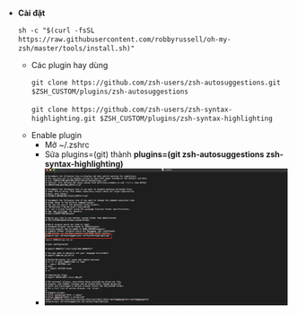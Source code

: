 - **Cài đặt**  
    ```
    sh -c "$(curl -fsSL https://raw.githubusercontent.com/robbyrussell/oh-my-zsh/master/tools/install.sh)"
    ```   
    - Các plugin hay dùng  
      ``` 
      git clone https://github.com/zsh-users/zsh-autosuggestions.git $ZSH_CUSTOM/plugins/zsh-autosuggestions

      git clone https://github.com/zsh-users/zsh-syntax-highlighting.git $ZSH_CUSTOM/plugins/zsh-syntax-highlighting
      ``` 
    - Enable plugin
        + Mở ~/.zshrc
        + Sửa plugins=(git) thành **plugins=(git zsh-autosuggestions zsh-syntax-highlighting)**
        + ![image](/image/zshrc.png)
